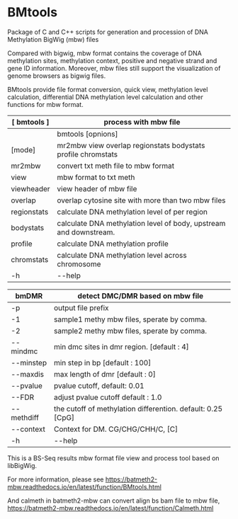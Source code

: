# BMtools

Package of C and C++ scripts for generation and procession of DNA Methylation BigWig (mbw) files

Compared with bigwig, mbw format contains the coverage of DNA methylation sites, methylation context, positive and negative strand and gene ID information. Moreover, mbw files still support the visualization of genome browsers as bigwig files.

BMtools provide file format conversion, quick view, methylation level calculation, differential DNA methylation level calculation and other functions for mbw format.


| [ bmtools ]         | process with mbw file                                                    |
|---------------------|--------------------------------------------------------------------------|
|                     | bmtools <mode> [opnions]                                                 |
| [mode]              | mr2mbw view overlap regionstats bodystats profile chromstats             |
| mr2mbw              | convert txt meth file to mbw format                                      |
| view                | mbw format to txt meth                                                   |
| viewheader          | view header of mbw file                                                  |
| overlap             | overlap cytosine site with more than two mbw files                       |
| regionstats         | calculate DNA methylation level of per region                            |
| bodystats           | calculate DNA methylation level of body, upstream and downstream.        |
| profile             | calculate DNA methylation profile                                        |
| chromstats          | calculate DNA methylation level across chromosome                        |
| -h|--help                                                                                      |

| bmDMR               | detect DMC/DMR based on mbw file                                         |
|---------------------|--------------------------------------------------------------------------|
| -p                  | output file prefix                                                       |
| -1                  | sample1 methy mbw files, sperate by comma.                               |
| -2                  | sample2 methy mbw files, sperate by comma.                               |
| --mindmc            | min dmc sites in dmr region. [default : 4]                               |
| --minstep           | min step in bp [default : 100]                                           |
| --maxdis            | max length of dmr [default : 0]                                          |
| --pvalue            | pvalue cutoff, default: 0.01                                             |
| --FDR               | adjust pvalue cutoff default : 1.0                                       |
| --methdiff          | the cutoff of methylation differention. default: 0.25 [CpG]              |
| --context           | Context for DM. CG/CHG/CHH/C, [C]                                        |
| -h|--help                                                                                      | 


This is a BS-Seq results mbw format file view and process tool based on libBigWig.

For more information, please see https://batmeth2-mbw.readthedocs.io/en/latest/function/BMtools.html

And calmeth in batmeth2-mbw can convert align bs bam file to mbw file, https://batmeth2-mbw.readthedocs.io/en/latest/function/Calmeth.html


